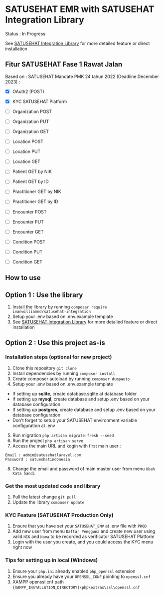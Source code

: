 # SATUSEHAT EMR with SATUSEHAT Integration Library
Status : In Progress

See [SATUSEHAT Integration Library](https://github.com/ivanwilliammd/satusehat-integration) for more detailed feature or direct installation

## Fitur SATUSEHAT Fase 1 Rawat Jalan
Based on : SATUSEHAT Mandate PMK 24 tahun 2022 (Deadline December 2023) : 
- [x] OAuth2 (POST)
- [x] KYC SATUSEHAT Platform

- [ ] Organization POST
- [ ] Organization PUT
- [ ] Organization GET

- [ ] Location POST
- [ ] Location PUT
- [ ] Location GET

- [ ] Patient GET by NIK
- [ ] Patient GET by ID

- [ ] Practitioner GET by NIK
- [ ] Practitioner GET by ID

- [ ] Encounter POST
- [ ] Encounter PUT
- [ ] Encounter GET

- [ ] Condition POST
- [ ] Condition PUT
- [ ] Condition GET


## How to use

## Option 1 : Use the library
1. Install the library by running ```composer require ivanwilliammd/satusehat-integration```
2. Setup your .env based on .env.example template
3. See [SATUSEHAT Integration Library](https://github.com/ivanwilliammd/satusehat-integration) for more detailed feature or direct installation

## Option 2 : Use this project as-is

### Installation steps (optional for new project)
1. Clone this repository ```git clone```
2. Install dependencies by running ```composer install```
3. Create composer autoload by running ```composer dumpauto```
4. Setup your .env based on .env.example template <br>
- If setting up **sqlite**, create database.sqlite at database folder
- If setting up **mysql**, create database and setup .env based on your database configuration
- If setting up **postgres**, create database and setup .env based on your database configuration
- Don't forget to setup your SATUSEHAT environment variable configuration at .env
5. Run migration ```php artisan migrate:fresh --seed```
6. Run the project ```php artisan serve```
7. Access the main URL and kogin with first main  user : <br>
```
Email : admin@satusehatlaravel.com	
Password : satueshatindonesia
```
8. Change the email and password of main master user from menu ```Ubah Kata Sandi```

### Get the most updated code and library
1. Pull the latest change ```git pull```
2. Update the library ```composer update```

### KYC Feature (SATUSEHAT Production Only)
1. Ensure that you have set your ```SATUSEHAT_ENV``` at .env file with ```PROD```
2. Add new user from menu ```Daftar Pengguna``` and create new user using valid ```NIK``` and ```Nama``` to be recorded as verificator SATUSEHAT Platform
3. Login with the user you create, and you could access the KYC menu right now


### Tips for setting up in local (Windows)
1. Ensure your ```php.ini``` already enabled ```php_openssl``` extension
2. Ensure you already have your ```OPENSSL_CONF``` pointing to ```openssl.cnf``` 
3. XAMPP openssl.cnf path ```{XAMPP_INSTALLATION_DIRECTORY}\php\extras\ssl\openssl.cnf```



